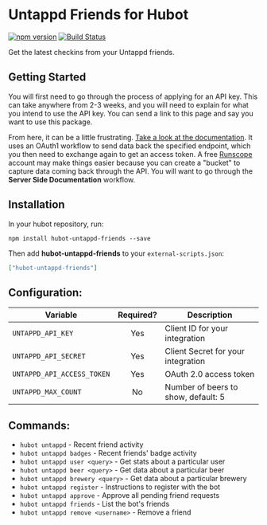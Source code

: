 # Untappd Friends for Hubot

[![npm version](https://badge.fury.io/js/hubot-untappd-friends.svg)](http://badge.fury.io/js/hubot-untappd-friends) [![Build Status](https://travis-ci.org/stephenyeargin/hubot-untappd-friends.svg?branch=master)](https://travis-ci.org/stephenyeargin/hubot-untappd-friends)

Get the latest checkins from your Untappd friends.

## Getting Started

You will first need to go through the process of applying for an API key. This can take anywhere from 2-3 weeks, and you will need to explain for what you intend to use the API key. You can send a link to this page and say you want to use this package.

From here, it can be a little frustrating. [Take a look at the documentation](https://untappd.com/api/docs#authentication). It uses an OAuth1 workflow to send data back the specified endpoint, which you then need to exchange again to get an access token. A free [Runscope](http://runscope.com) account may make things easier because you can create a "bucket" to capture data coming back through the API. You will want to go through the **Server Side Documentation** workflow.

## Installation

In your hubot repository, run:

`npm install hubot-untappd-friends --save`

Then add **hubot-untappd-friends** to your `external-scripts.json`:

```json
["hubot-untappd-friends"]
```

## Configuration:

| Variable                   | Required? | Description                         |
| -------------------------- | :-------: | ----------------------------------- |
| `UNTAPPD_API_KEY`          | Yes       | Client ID for your integration      |
| `UNTAPPD_API_SECRET`       | Yes       | Client Secret for your integration  |
| `UNTAPPD_API_ACCESS_TOKEN` | Yes       | OAuth 2.0 access token              |
| `UNTAPPD_MAX_COUNT`        | No        | Number of beers to show, default: 5 |

## Commands:

- `hubot untappd` - Recent friend activity
- `hubot untappd badges` - Recent friends' badge activity
- `hubot untappd user <query>` - Get stats about a particular user
- `hubot untappd beer <query>` - Get data about a particular beer
- `hubot untappd brewery <query>` - Get data about a particular brewery
- `hubot untappd register` - Instructions to register with the bot
- `hubot untappd approve` - Approve all pending friend requests
- `hubot untappd friends` - List the bot's friends
- `hubot untappd remove <username>` - Remove a friend
